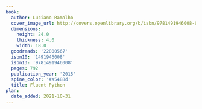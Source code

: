 ```yaml
---
book:
  author: Luciano Ramalho
  cover_image_url: http://covers.openlibrary.org/b/isbn/9781491946008-L.jpg
  dimensions:
    height: 24.0
    thickness: 4.0
    width: 18.0
  goodreads: '22800567'
  isbn10: '1491946008'
  isbn13: '9781491946008'
  pages: 792
  publication_year: '2015'
  spine_color: '#a5488d'
  title: Fluent Python
plan:
  date_added: 2021-10-31
---
```

